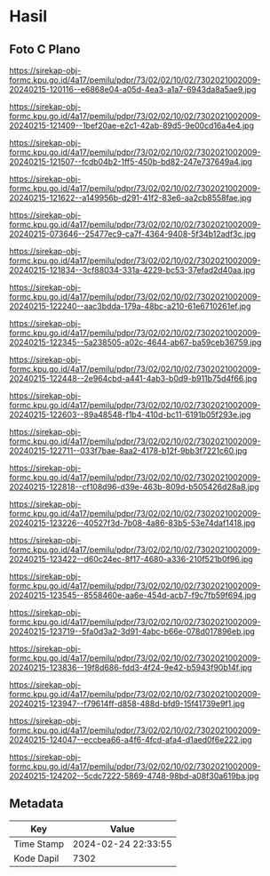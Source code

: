 # Hasil

## Foto C Plano

https://sirekap-obj-formc.kpu.go.id/4a17/pemilu/pdpr/73/02/02/10/02/7302021002009-20240215-120116--e6868e04-a05d-4ea3-a1a7-6943da8a5ae9.jpg

https://sirekap-obj-formc.kpu.go.id/4a17/pemilu/pdpr/73/02/02/10/02/7302021002009-20240215-121409--1bef20ae-e2c1-42ab-89d5-9e00cd16a4e4.jpg

https://sirekap-obj-formc.kpu.go.id/4a17/pemilu/pdpr/73/02/02/10/02/7302021002009-20240215-121507--fcdb04b2-1ff5-450b-bd82-247e737649a4.jpg

https://sirekap-obj-formc.kpu.go.id/4a17/pemilu/pdpr/73/02/02/10/02/7302021002009-20240215-121622--a149956b-d291-41f2-83e6-aa2cb8558fae.jpg

https://sirekap-obj-formc.kpu.go.id/4a17/pemilu/pdpr/73/02/02/10/02/7302021002009-20240215-073646--25477ec9-ca7f-4364-9408-5f34b12adf3c.jpg

https://sirekap-obj-formc.kpu.go.id/4a17/pemilu/pdpr/73/02/02/10/02/7302021002009-20240215-121834--3cf88034-331a-4229-bc53-37efad2d40aa.jpg

https://sirekap-obj-formc.kpu.go.id/4a17/pemilu/pdpr/73/02/02/10/02/7302021002009-20240215-122240--aac3bdda-179a-48bc-a210-61e6710261ef.jpg

https://sirekap-obj-formc.kpu.go.id/4a17/pemilu/pdpr/73/02/02/10/02/7302021002009-20240215-122345--5a238505-a02c-4644-ab67-ba59ceb36759.jpg

https://sirekap-obj-formc.kpu.go.id/4a17/pemilu/pdpr/73/02/02/10/02/7302021002009-20240215-122448--2e964cbd-a441-4ab3-b0d9-b911b75d4f66.jpg

https://sirekap-obj-formc.kpu.go.id/4a17/pemilu/pdpr/73/02/02/10/02/7302021002009-20240215-122603--89a48548-f1b4-410d-bc11-6191b05f293e.jpg

https://sirekap-obj-formc.kpu.go.id/4a17/pemilu/pdpr/73/02/02/10/02/7302021002009-20240215-122711--033f7bae-8aa2-4178-b12f-9bb3f7221c60.jpg

https://sirekap-obj-formc.kpu.go.id/4a17/pemilu/pdpr/73/02/02/10/02/7302021002009-20240215-122818--cf108d96-d39e-463b-809d-b505426d28a8.jpg

https://sirekap-obj-formc.kpu.go.id/4a17/pemilu/pdpr/73/02/02/10/02/7302021002009-20240215-123226--40527f3d-7b08-4a86-83b5-53e74daf1418.jpg

https://sirekap-obj-formc.kpu.go.id/4a17/pemilu/pdpr/73/02/02/10/02/7302021002009-20240215-123422--d60c24ec-8f17-4680-a336-210f521b0f96.jpg

https://sirekap-obj-formc.kpu.go.id/4a17/pemilu/pdpr/73/02/02/10/02/7302021002009-20240215-123545--8558460e-aa6e-454d-acb7-f9c7fb59f694.jpg

https://sirekap-obj-formc.kpu.go.id/4a17/pemilu/pdpr/73/02/02/10/02/7302021002009-20240215-123719--5fa0d3a2-3d91-4abc-b66e-078d017896eb.jpg

https://sirekap-obj-formc.kpu.go.id/4a17/pemilu/pdpr/73/02/02/10/02/7302021002009-20240215-123836--19f8d686-fdd3-4f24-9e42-b5943f90b14f.jpg

https://sirekap-obj-formc.kpu.go.id/4a17/pemilu/pdpr/73/02/02/10/02/7302021002009-20240215-123947--f79614ff-d858-488d-bfd9-15f41739e9f1.jpg

https://sirekap-obj-formc.kpu.go.id/4a17/pemilu/pdpr/73/02/02/10/02/7302021002009-20240215-124047--eccbea66-a4f6-4fcd-afa4-d1aed0f6e222.jpg

https://sirekap-obj-formc.kpu.go.id/4a17/pemilu/pdpr/73/02/02/10/02/7302021002009-20240215-124202--5cdc7222-5869-4748-98bd-a08f30a619ba.jpg


## Metadata

| Key        | Value               |
| ---------- | ------------------- |
| Time Stamp | 2024-02-24 22:33:55 |
| Kode Dapil | 7302                |



